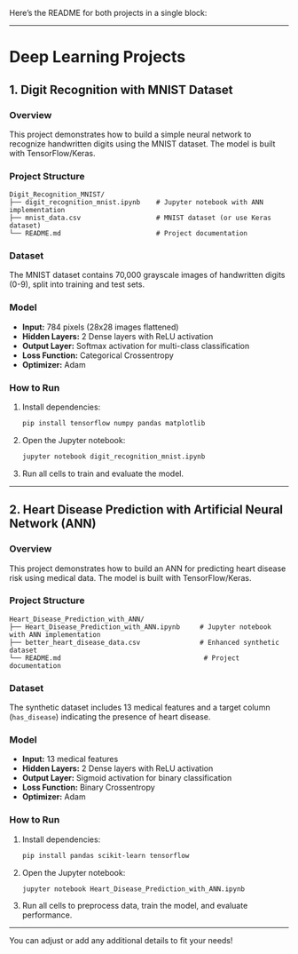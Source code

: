 Here’s the README for both projects in a single block:

---

# **Deep Learning Projects**

## 1. **Digit Recognition with MNIST Dataset**

### Overview
This project demonstrates how to build a simple neural network to recognize handwritten digits using the MNIST dataset. The model is built with TensorFlow/Keras.

### Project Structure
```
Digit_Recognition_MNIST/
├── digit_recognition_mnist.ipynb    # Jupyter notebook with ANN implementation
├── mnist_data.csv                   # MNIST dataset (or use Keras dataset)
└── README.md                        # Project documentation
```

### Dataset
The MNIST dataset contains 70,000 grayscale images of handwritten digits (0-9), split into training and test sets.

### Model
- **Input:** 784 pixels (28x28 images flattened)
- **Hidden Layers:** 2 Dense layers with ReLU activation
- **Output Layer:** Softmax activation for multi-class classification
- **Loss Function:** Categorical Crossentropy
- **Optimizer:** Adam

### How to Run
1. Install dependencies:
   ```bash
   pip install tensorflow numpy pandas matplotlib
   ```
2. Open the Jupyter notebook:
   ```bash
   jupyter notebook digit_recognition_mnist.ipynb
   ```
3. Run all cells to train and evaluate the model.

---

## 2. **Heart Disease Prediction with Artificial Neural Network (ANN)**

### Overview
This project demonstrates how to build an ANN for predicting heart disease risk using medical data. The model is built with TensorFlow/Keras.

### Project Structure
```
Heart_Disease_Prediction_with_ANN/
├── Heart_Disease_Prediction_with_ANN.ipynb     # Jupyter notebook with ANN implementation
├── better_heart_disease_data.csv               # Enhanced synthetic dataset
└── README.md                                    # Project documentation
```

### Dataset
The synthetic dataset includes 13 medical features and a target column (`has_disease`) indicating the presence of heart disease.

### Model
- **Input:** 13 medical features
- **Hidden Layers:** 2 Dense layers with ReLU activation
- **Output Layer:** Sigmoid activation for binary classification
- **Loss Function:** Binary Crossentropy
- **Optimizer:** Adam

### How to Run
1. Install dependencies:
   ```bash
   pip install pandas scikit-learn tensorflow
   ```
2. Open the Jupyter notebook:
   ```bash
   jupyter notebook Heart_Disease_Prediction_with_ANN.ipynb
   ```
3. Run all cells to preprocess data, train the model, and evaluate performance.

---

You can adjust or add any additional details to fit your needs!
